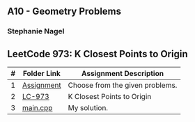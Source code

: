 ## A10 - Geometry Problems
### Stephanie Nagel

## LeetCode 973: K Closest Points to Origin

|  #  | Folder Link | Assignment Description |
| :-: | ----------- | ---------------------- |
| 1  |  [Assignment](https://github.com/rugbyprof/4883-Programming_Techniques/tree/master/Assignments/10-A10)     |   Choose from the given problems.    |
| 2 | [LC-973](https://leetcode.com/problems/k-closest-points-to-origin/description/?envType=problem-list-v2&envId=geometry) | K Closest Points to Origin |
| 3 | [main.cpp](https://github.com/aelious/4883-Prog-Tech/blob/main/Assignments/A10/main.cpp) | My solution. |